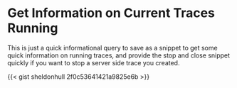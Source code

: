 # Get Information on Current Traces Running


This is just a quick informational query to save as a snippet to get some quick information on running traces, and provide the stop and close snippet quickly if you want to stop a server side trace you created.

{{&lt; gist sheldonhull  2f0c53641421a9825e6b &gt;}}

